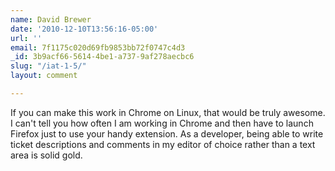 ```yaml
---
name: David Brewer
date: '2010-12-10T13:56:16-05:00'
url: ''
email: 7f1175c020d69fb9853bb72f0747c4d3
_id: 3b9acf66-5614-4be1-a737-9af278aecbc6
slug: "/iat-1-5/"
layout: comment

---
```


If you can make this work in Chrome on Linux, that would be truly awesome.  I can't tell you how often I am working in Chrome and then have to launch Firefox just to use your handy extension.  As a developer, being able to write ticket descriptions and comments in my editor of choice rather than a text area is solid gold.
